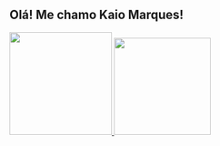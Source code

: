 ## Olá! Me chamo Kaio Marques! 

<div>

<a href="https://github.com/KaioMarquesDeSa">
<img height="180cm" src="https://github-readme-stats.vercel.app/api?username=kaiomarquesdesa&show_icons=true&hide=contribs,prs&cache_seconds=86400&theme=great-gatsby"/>
<img height="170cm" src="https://github-readme-stats.vercel.app/api/top-langs/?username=kaiomarquesdesa&layout=compact&langs_count=16*theme=great-gatsby"/>

</div>
